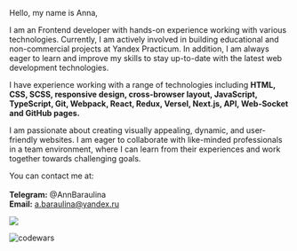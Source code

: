
Hello, my name is Anna,

I am an Frontend developer with hands-on experience working with various technologies. Currently, I am actively involved in building educational and non-commercial projects at Yandex Practicum. In addition, I am always eager to learn and improve my skills to stay up-to-date with the latest web development technologies.

I have experience working with a range of technologies including __HTML, CSS, SCSS, responsive design, cross-browser layout, JavaScript, TypeScript, Git, Webpack, React, Redux, Versel, Next.js, API, Web-Socket and GitHub pages.__

I am passionate about creating visually appealing, dynamic, and user-friendly websites. I am eager to collaborate with like-minded professionals in a team environment, where I can learn from their experiences and work together towards challenging goals.

You can contact me at:<br/>
<br/>
__Telegram:__ @AnnBaraulina<br/>
__Email:__ a.baraulina@yandex.ru<br/>







![](https://komarev.com/ghpvc/?username=AnnaBaraulina)

![codewars](https://www.codewars.com/users/AnnaBaraulina/badges/micro)
